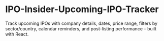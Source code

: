 # IPO-Insider-Upcoming-IPO-Tracker
Track upcoming IPOs with company details, dates, price range, filters by sector/country, calendar reminders, and post-listing performance – built with React.
